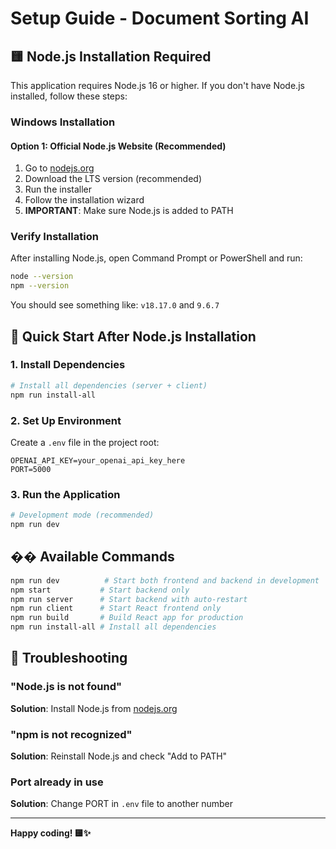 # Setup Guide - Document Sorting AI

## 🟨 Node.js Installation Required

This application requires Node.js 16 or higher. If you don't have Node.js installed, follow these steps:

### Windows Installation

#### Option 1: Official Node.js Website (Recommended)
1. Go to [nodejs.org](https://nodejs.org)
2. Download the LTS version (recommended)
3. Run the installer
4. Follow the installation wizard
5. **IMPORTANT**: Make sure Node.js is added to PATH

### Verify Installation

After installing Node.js, open Command Prompt or PowerShell and run:

```bash
node --version
npm --version
```

You should see something like: `v18.17.0` and `9.6.7`

## 🚀 Quick Start After Node.js Installation

### 1. Install Dependencies

```bash
# Install all dependencies (server + client)
npm run install-all
```

### 2. Set Up Environment

Create a `.env` file in the project root:

```env
OPENAI_API_KEY=your_openai_api_key_here
PORT=5000
```

### 3. Run the Application

```bash
# Development mode (recommended)
npm run dev
```

## �� Available Commands

```bash
npm run dev          # Start both frontend and backend in development
npm start           # Start backend only
npm run server      # Start backend with auto-restart
npm run client      # Start React frontend only
npm run build       # Build React app for production
npm run install-all # Install all dependencies
```

## 🔧 Troubleshooting

### "Node.js is not found"
**Solution**: Install Node.js from [nodejs.org](https://nodejs.org)

### "npm is not recognized"
**Solution**: Reinstall Node.js and check "Add to PATH"

### Port already in use
**Solution**: Change PORT in `.env` file to another number

---

**Happy coding! 🟨✨**